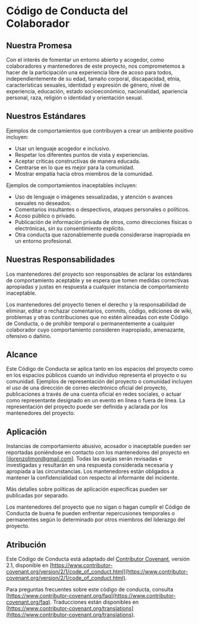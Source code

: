 # Código de Conducta del Colaborador

## Nuestra Promesa

Con el interés de fomentar un entorno abierto y acogedor, como colaboradores y mantenedores de este proyecto, nos comprometemos a hacer de la participación una experiencia libre de acoso para todos, independientemente de su edad, tamaño corporal, discapacidad, etnia, características sexuales, identidad y expresión de género, nivel de experiencia, educación, estado socioeconómico, nacionalidad, apariencia personal, raza, religión o identidad y orientación sexual.

## Nuestros Estándares

Ejemplos de comportamientos que contribuyen a crear un ambiente positivo incluyen:

- Usar un lenguaje acogedor e inclusivo.
- Respetar los diferentes puntos de vista y experiencias.
- Aceptar críticas constructivas de manera educada.
- Centrarse en lo que es mejor para la comunidad.
- Mostrar empatía hacia otros miembros de la comunidad.

Ejemplos de comportamientos inaceptables incluyen:

- Uso de lenguaje o imágenes sexualizadas, y atención o avances sexuales no deseados.
- Comentarios insultantes o despectivos, ataques personales o políticos.
- Acoso público o privado.
- Publicación de información privada de otros, como direcciones físicas o electrónicas, sin su consentimiento explícito.
- Otra conducta que razonablemente pueda considerarse inapropiada en un entorno profesional.

## Nuestras Responsabilidades

Los mantenedores del proyecto son responsables de aclarar los estándares de comportamiento aceptable y se espera que tomen medidas correctivas apropiadas y justas en respuesta a cualquier instancia de comportamiento inaceptable.

Los mantenedores del proyecto tienen el derecho y la responsabilidad de eliminar, editar o rechazar comentarios, commits, código, ediciones de wiki, problemas y otras contribuciones que no estén alineadas con este Código de Conducta, o de prohibir temporal o permanentemente a cualquier colaborador cuyo comportamiento consideren inapropiado, amenazante, ofensivo o dañino.

## Alcance

Este Código de Conducta se aplica tanto en los espacios del proyecto como en los espacios públicos cuando un individuo representa el proyecto o su comunidad. Ejemplos de representación del proyecto o comunidad incluyen el uso de una dirección de correo electrónico oficial del proyecto, publicaciones a través de una cuenta oficial en redes sociales, o actuar como representante designado en un evento en línea o fuera de línea. La representación del proyecto puede ser definida y aclarada por los mantenedores del proyecto.

## Aplicación

Instancias de comportamiento abusivo, acosador o inaceptable pueden ser reportadas poniéndose en contacto con los mantenedores del proyecto en [jlorenzolimon@gmail.com]. Todas las quejas serán revisadas e investigadas y resultarán en una respuesta considerada necesaria y apropiada a las circunstancias. Los mantenedores están obligados a mantener la confidencialidad con respecto al informante del incidente.

Más detalles sobre políticas de aplicación específicas pueden ser publicadas por separado.

Los mantenedores del proyecto que no sigan o hagan cumplir el Código de Conducta de buena fe pueden enfrentar repercusiones temporales o permanentes según lo determinado por otros miembros del liderazgo del proyecto.

## Atribución

Este Código de Conducta está adaptado del [Contributor Covenant](https://www.contributor-covenant.org), versión 2.1, disponible en [https://www.contributor-covenant.org/version/2/1/code_of_conduct.html](https://www.contributor-covenant.org/version/2/1/code_of_conduct.html).

Para preguntas frecuentes sobre este código de conducta, consulta [https://www.contributor-covenant.org/faq](https://www.contributor-covenant.org/faq). Traducciones están disponibles en [https://www.contributor-covenant.org/translations](https://www.contributor-covenant.org/translations).
